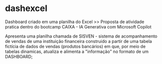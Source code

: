 # dashexcel
Dashboard criado em uma planilha do Excel >>
Proposta de atividade pratica dentro do bootcamp CAIXA - IA Generativa com Microsoft Copilot


Apresenta uma planilha chamada de SISVEN - sistema de acompanhamento de vendas de uma instituição financeira construido a partir de uma tabela fictícia de dados de vendas (produtos bancários) em que, por meio de tabelas dinamicas, atualiza e alimenta a "informação" no formato de um DASHBOARD;
